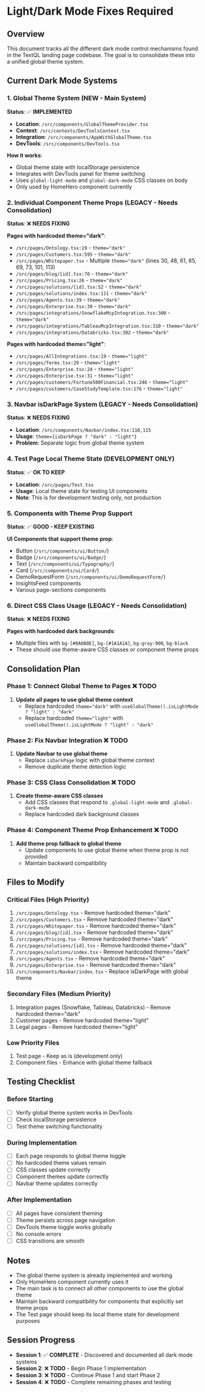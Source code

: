 # Light/Dark Mode Fixes Required

## Overview
This document tracks all the different dark mode control mechanisms found in the TextQL landing page codebase. The goal is to consolidate these into a unified global theme system.

## Current Dark Mode Systems

### 1. Global Theme System (NEW - Main System)
**Status**: ✅ **IMPLEMENTED**
- **Location**: `/src/components/GlobalThemeProvider.tsx`
- **Context**: `/src/contexts/DevToolsContext.tsx`
- **Integration**: `/src/components/AppWithGlobalTheme.tsx`
- **DevTools**: `/src/components/DevTools.tsx`

**How it works**:
- Global theme state with localStorage persistence
- Integrates with DevTools panel for theme switching
- Uses `global-light-mode` and `global-dark-mode` CSS classes on body
- Only used by HomeHero component currently

### 2. Individual Component Theme Props (LEGACY - Needs Consolidation)
**Status**: ❌ **NEEDS FIXING**

**Pages with hardcoded theme="dark"**:
- `/src/pages/Ontology.tsx:19` - `theme="dark"`
- `/src/pages/Customers.tsx:595` - `theme="dark"`
- `/src/pages/Whitepaper.tsx` - Multiple `theme="dark"` (lines 30, 48, 61, 65, 69, 73, 101, 113)
- `/src/pages/blog/[id].tsx:70` - `theme="dark"`
- `/src/pages/Pricing.tsx:26` - `theme="dark"`
- `/src/pages/solutions/[id].tsx:52` - `theme="dark"`
- `/src/pages/solutions/index.tsx:111` - `theme="dark"`
- `/src/pages/Agents.tsx:39` - `theme="dark"`
- `/src/pages/Enterprise.tsx:39` - `theme="dark"`
- `/src/pages/integrations/SnowflakeMcpIntegration.tsx:300` - `theme="dark"`
- `/src/pages/integrations/TableauMcpIntegration.tsx:310` - `theme="dark"`
- `/src/pages/integrations/Databricks.tsx:302` - `theme="dark"`

**Pages with hardcoded theme="light"**:
- `/src/pages/AllIntegrations.tsx:19` - `theme="light"`
- `/src/pages/Terms.tsx:29` - `theme="light"`
- `/src/pages/Enterprise.tsx:24` - `theme="light"`
- `/src/pages/Enterprise.tsx:31` - `theme="light"`
- `/src/pages/customers/Fortune500Financial.tsx:246` - `theme="light"`
- `/src/pages/customers/CaseStudyTemplate.tsx:176` - `theme="light"`

### 3. Navbar isDarkPage System (LEGACY - Needs Consolidation)
**Status**: ❌ **NEEDS FIXING**
- **Location**: `/src/components/Navbar/index.tsx:110,115`
- **Usage**: `theme={isDarkPage ? "dark" : "light"}`
- **Problem**: Separate logic from global theme system

### 4. Test Page Local Theme State (DEVELOPMENT ONLY)
**Status**: ✅ **OK TO KEEP**
- **Location**: `/src/pages/Test.tsx`
- **Usage**: Local theme state for testing UI components
- **Note**: This is for development testing only, not production

### 5. Components with Theme Prop Support
**Status**: ✅ **GOOD - KEEP EXISTING**

**UI Components that support theme prop**:
- Button (`/src/components/ui/Button/`)
- Badge (`/src/components/ui/Badge/`)
- Text (`/src/components/ui/Typography/`)
- Card (`/src/components/ui/Card/`)
- DemoRequestForm (`/src/components/ui/DemoRequestForm/`)
- InsightsFeed components
- Various page-sections components

### 6. Direct CSS Class Usage (LEGACY - Needs Consolidation)
**Status**: ❌ **NEEDS FIXING**

**Pages with hardcoded dark backgrounds**:
- Multiple files with `bg-[#0A0B0E]`, `bg-[#1A1A1A]`, `bg-gray-900`, `bg-black`
- These should use theme-aware CSS classes or component theme props

## Consolidation Plan

### Phase 1: Connect Global Theme to Pages ❌ **TODO**
1. **Update all pages to use global theme context**
   - Replace hardcoded `theme="dark"` with `useGlobalTheme().isLightMode ? "light" : "dark"`
   - Replace hardcoded `theme="light"` with `useGlobalTheme().isLightMode ? "light" : "dark"`

### Phase 2: Fix Navbar Integration ❌ **TODO**
1. **Update Navbar to use global theme**
   - Replace `isDarkPage` logic with global theme context
   - Remove duplicate theme detection logic

### Phase 3: CSS Class Consolidation ❌ **TODO**
1. **Create theme-aware CSS classes**
   - Add CSS classes that respond to `.global-light-mode` and `.global-dark-mode`
   - Replace hardcoded dark background classes

### Phase 4: Component Theme Prop Enhancement ❌ **TODO**
1. **Add theme prop fallback to global theme**
   - Update components to use global theme when theme prop is not provided
   - Maintain backward compatibility

## Files to Modify

### Critical Files (High Priority)
1. `/src/pages/Ontology.tsx` - Remove hardcoded theme="dark"
2. `/src/pages/Customers.tsx` - Remove hardcoded theme="dark"
3. `/src/pages/Whitepaper.tsx` - Remove hardcoded theme="dark"
4. `/src/pages/blog/[id].tsx` - Remove hardcoded theme="dark"
5. `/src/pages/Pricing.tsx` - Remove hardcoded theme="dark"
6. `/src/pages/solutions/[id].tsx` - Remove hardcoded theme="dark"
7. `/src/pages/solutions/index.tsx` - Remove hardcoded theme="dark"
8. `/src/pages/Agents.tsx` - Remove hardcoded theme="dark"
9. `/src/pages/Enterprise.tsx` - Remove hardcoded theme="dark"
10. `/src/components/Navbar/index.tsx` - Replace isDarkPage with global theme

### Secondary Files (Medium Priority)
1. Integration pages (Snowflake, Tableau, Databricks) - Remove hardcoded theme="dark"
2. Customer pages - Remove hardcoded theme="light"
3. Legal pages - Remove hardcoded theme="light"

### Low Priority Files
1. Test page - Keep as is (development only)
2. Component files - Enhance with global theme fallback

## Testing Checklist

### Before Starting
- [ ] Verify global theme system works in DevTools
- [ ] Check localStorage persistence
- [ ] Test theme switching functionality

### During Implementation
- [ ] Each page responds to global theme toggle
- [ ] No hardcoded theme values remain
- [ ] CSS classes update correctly
- [ ] Component themes update correctly
- [ ] Navbar theme updates correctly

### After Implementation
- [ ] All pages have consistent theming
- [ ] Theme persists across page navigation
- [ ] DevTools theme toggle works globally
- [ ] No console errors
- [ ] CSS transitions are smooth

## Notes
- The global theme system is already implemented and working
- Only HomeHero component currently uses it
- The main task is to connect all other components to use the global theme
- Maintain backward compatibility for components that explicitly set theme props
- The Test page should keep its local theme state for development purposes

## Session Progress
- **Session 1**: ✅ **COMPLETE** - Discovered and documented all dark mode systems
- **Session 2**: ❌ **TODO** - Begin Phase 1 implementation
- **Session 3**: ❌ **TODO** - Continue Phase 1 and start Phase 2
- **Session 4**: ❌ **TODO** - Complete remaining phases and testing